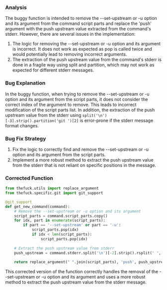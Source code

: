 ### Analysis
The buggy function is intended to remove the --set-upstream or -u option and its argument from the command script parts and replace the 'push' argument with the push upstream value extracted from the command's stderr. However, there are several issues in the implementation:
1. The logic for removing the --set-upstream or -u option and its argument is incorrect. It does not work as expected as pop is called twice and would potentially lead to removing incorrect arguments.
2. The extraction of the push upstream value from the command's stderr is done in a fragile way using split and partition, which may not work as expected for different stderr messages.

### Bug Explanation
In the buggy function, when trying to remove the --set-upstream or -u option and its argument from the script parts, it does not consider the correct index of the argument to remove. This leads to incorrect modification of the script parts list.
In addition, the extraction of the push upstream value from the stderr using `split('\n')[-3].strip().partition('git ')[2]` is error-prone if the stderr message format changes.

### Bug Fix Strategy
1. Fix the logic to correctly find and remove the --set-upstream or -u option and its argument from the script parts.
2. Implement a more robust method to extract the push upstream value from the stderr that is not reliant on specific positions in the message.

### Corrected Function
```python
from thefuck.utils import replace_argument
from thefuck.specific.git import git_support

@git_support
def get_new_command(command):
    # Remove the --set-upstream or -u option and its argument
    script_parts = command.script_parts.copy()
    for idx, part in enumerate(script_parts):
        if part == '--set-upstream' or part == '-u':
            script_parts.pop(idx)
            if idx < len(script_parts):
                script_parts.pop(idx)
    
    # Extract the push upstream value from stderr
    push_upstream = command.stderr.split('\n')[-2].strip().rsplit(' ', 1)[1]
    
    return replace_argument(" ".join(script_parts), 'push', push_upstream)
```

This corrected version of the function correctly handles the removal of the --set-upstream or -u option and its argument and uses a more robust method to extract the push upstream value from the stderr message.